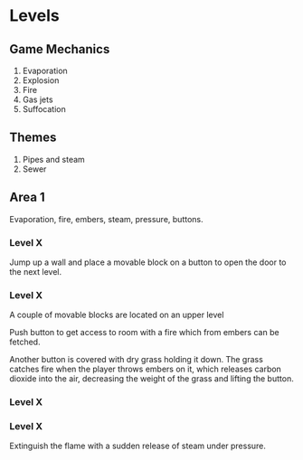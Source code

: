 # Levels

## Game Mechanics

1. Evaporation
1. Explosion
1. Fire
1. Gas jets
1. Suffocation

## Themes

1. Pipes and steam
1. Sewer

## Area 1

Evaporation, fire, embers, steam, pressure, buttons.

### Level X

Jump up a wall and place a movable block on a button to open the door to the next level.

### Level X

A couple of movable blocks are located on an upper level

Push button to get access to room with a fire which from embers can be fetched.

Another button is covered with dry grass holding it down. The grass catches fire when the player throws embers on it, which releases carbon dioxide into the air, decreasing the weight of the grass and lifting the button.

### Level X

### Level X

Extinguish the flame with a sudden release of steam under pressure.
